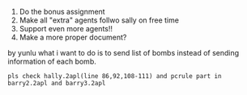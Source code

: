 1. Do the bonus assignment
2. Make all "extra" agents follwo sally on free time
3. Support even more agents!!
4. Make a more proper document?

by yunlu
	what i want to do is to send list of bombs instead of sending information of each bomb. 

	pls check hally.2apl(line 86,92,108-111) and pcrule part in barry2.2apl and barry3.2apl
